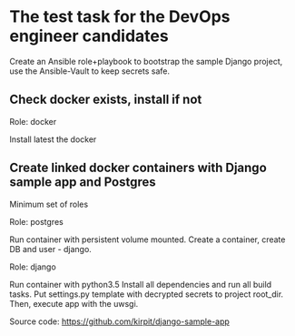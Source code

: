 
# The test task for the DevOps engineer candidates

Create an Ansible role+playbook to bootstrap the sample Django project, use the Ansible-Vault to keep secrets safe.

## Check docker exists, install if not

Role: docker

Install latest the docker

## Create linked docker containers with Django sample app and Postgres
Minimum set of roles

Role: postgres

Run container with persistent volume mounted. 
Create a container, create DB and user - django.

Role: django

Run container with python3.5
Install all dependencies and run all build tasks. 
Put settings.py template with decrypted secrets to project root_dir.
Then, execute app with the uwsgi.

Source code: https://github.com/kirpit/django-sample-app



